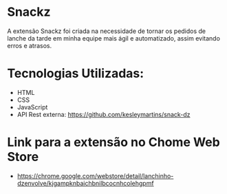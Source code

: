 # Snackz
A extensão Snackz foi criada na necessidade de tornar os pedidos de lanche da tarde em minha equipe mais ágil e automatizado, assim evitando erros e atrasos.

# Tecnologias Utilizadas:
- HTML
- CSS
- JavaScript
- API Rest externa: https://github.com/kesleymartins/snack-dz

# Link para a extensão no Chome Web Store
- https://chrome.google.com/webstore/detail/lanchinho-dzenvolve/kjgampknbaichbnilbcocnhcolehgpmf
